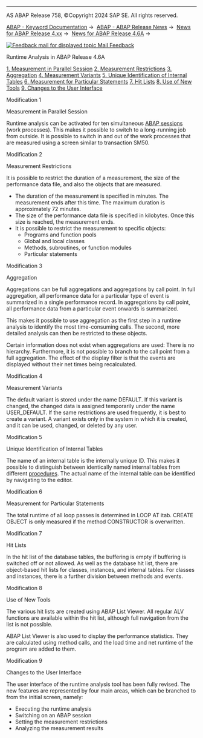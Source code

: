   

* * *

AS ABAP Release 758, ©Copyright 2024 SAP SE. All rights reserved.

[ABAP - Keyword Documentation](javascript:call_link\('abenabap.htm'\)) →  [ABAP - ABAP Release News](javascript:call_link\('abennews.htm'\)) →  [News for ABAP Release 4.xx](javascript:call_link\('abennews-4.htm'\)) →  [News for ABAP Release 4.6A](javascript:call_link\('abennews-46a.htm'\)) → 

 [![](Mail.gif?object=Mail.gif "Feedback mail for displayed topic") Mail Feedback](mailto:f1_help@sap.com?subject=Feedback%20on%20ABAP%20Documentation&body=Document:%20Runtime%20Analysis%20in%20ABAP%20Release%204.6A%2C%20ABENNEWS-46-SE30%2C%20758%0D%0A%0D%0AError:%0D%0A%0D%0A%0D%0A%0D%0ASuggestion%20for%20improvement:)

Runtime Analysis in ABAP Release 4.6A

[1\. Measurement in Parallel Session](#!ABAP_MODIFICATION_1@1@)
[2\. Measurement Restrictions](#!ABAP_MODIFICATION_2@2@)
[3\. Aggregation](#!ABAP_MODIFICATION_3@3@)
[4\. Measurement Variants](#!ABAP_MODIFICATION_4@4@)
[5\. Unique Identification of Internal Tables](#!ABAP_MODIFICATION_5@5@)
[6\. Measurement for Particular Statements](#!ABAP_MODIFICATION_6@6@)
[7\. Hit Lists](#!ABAP_MODIFICATION_7@7@)
[8\. Use of New Tools](#!ABAP_MODIFICATION_8@8@)
[9\. Changes to the User Interface](#!ABAP_MODIFICATION_9@9@)

Modification 1   

Measurement in Parallel Session

Runtime analysis can be activated for ten simultaneous [ABAP sessions](javascript:call_link\('abenabap_session_glosry.htm'\) "Glossary Entry") (work processes). This makes it possible to switch to a long-running job from outside. It is possible to switch in and out of the work processes that are measured using a screen similar to transaction SM50.

Modification 2   

Measurement Restrictions

It is possible to restrict the duration of a measurement, the size of the performance data file, and also the objects that are measured.

-   The duration of the measurement is specified in minutes. The measurement ends after this time. The maximum duration is approximately 72 minutes.
-   The size of the performance data file is specified in kilobytes. Once this size is reached, the measurement ends.
-   It is possible to restrict the measurement to specific objects:
    -   Programs and function pools
    -   Global and local classes
    -   Methods, subroutines, or function modules
    -   Particular statements

Modification 3   

Aggregation

Aggregations can be full aggregations and aggregations by call point. In full aggregation, all performance data for a particular type of event is summarized in a single performance record. In aggregations by call point, all performance data from a particular event onwards is summarized.

This makes it possible to use aggregation as the first step in a runtime analysis to identify the most time-consuming calls. The second, more detailed analysis can then be restricted to these objects.

Certain information does not exist when aggregations are used: There is no hierarchy. Furthermore, it is not possible to branch to the call point from a full aggregation. The effect of the display filter is that the events are displayed without their net times being recalculated.

Modification 4   

Measurement Variants

The default variant is stored under the name DEFAULT. If this variant is changed, the changed data is assigned temporarily under the name USER\_DEFAULT. If the same restrictions are used frequently, it is best to create a variant. A variant exists only in the system in which it is created, and it can be used, changed, or deleted by any user.

Modification 5   

Unique Identification of Internal Tables

The name of an internal table is the internally unique ID. This makes it possible to distinguish between identically named internal tables from different [procedures](javascript:call_link\('abenprocedure_glosry.htm'\) "Glossary Entry"). The actual name of the internal table can be identified by navigating to the editor.

Modification 6   

Measurement for Particular Statements

The total runtime of all loop passes is determined in LOOP AT itab. CREATE OBJECT is only measured if the method CONSTRUCTOR is overwritten.

Modification 7   

Hit Lists

In the hit list of the database tables, the buffering is empty if buffering is switched off or not allowed. As well as the database hit list, there are object-based hit lists for classes, instances, and internal tables. For classes and instances, there is a further division between methods and events.

Modification 8   

Use of New Tools

The various hit lists are created using ABAP List Viewer. All regular ALV functions are available within the hit list, although full navigation from the list is not possible.

ABAP List Viewer is also used to display the performance statistics. They are calculated using method calls, and the load time and net runtime of the program are added to them.

Modification 9   

Changes to the User Interface

The user interface of the runtime analysis tool has been fully revised. The new features are represented by four main areas, which can be branched to from the initial screen, namely:

-   Executing the runtime analysis
-   Switching on an ABAP session
-   Setting the measurement restrictions
-   Analyzing the measurement results